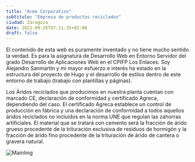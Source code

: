 ```yaml
---
title: "Acme Corporation"
subtitulo: "Empresa de productos reciclados"
ciudad: Zaragoza
date: 2022-09-26T07:11:35+02:00
draft: false
---
```


El contenido de esta web es puramente inventado y no tiene mucho sentido la verdad. Es para la asignatura de Desarrollo Web en Entorno Servidor del grado Desarrollo de Aplicaciones Web en el CPIFP Los Enlaces. Soy Alejandro Sanmartín y mi mayor esfuerzo e interés ha estado en la estructura del proyecto de Hugo y el desarrollo de estilos dentro de este entorno de trabajo (trabajo con plantillas y páginas).

Los Áridos reciclados que producimos en nuestra planta cuentan con marcado CE, declaración de conformidad y certificado Agreca, dependiendo del caso. El certificado Agreca establece un control de producción en fábrica y una declaración de conformidad a todos aquellos áridos reciclados no incluidos en la norma UNE que regulan las zahorras artificiales. El material que se tratará con cemento será la fracción de árido grueso procedente de la trituración exclusiva de residuos de hormigón y la fracción de árido fino procedente de la trituración de árido de cantera o gravera natural.

![MainImg](https://www.ikea.com/nl/nl/images/products/talrika-mes-beige__0808965_pe770914_s5.jpg?f=l#inicio)